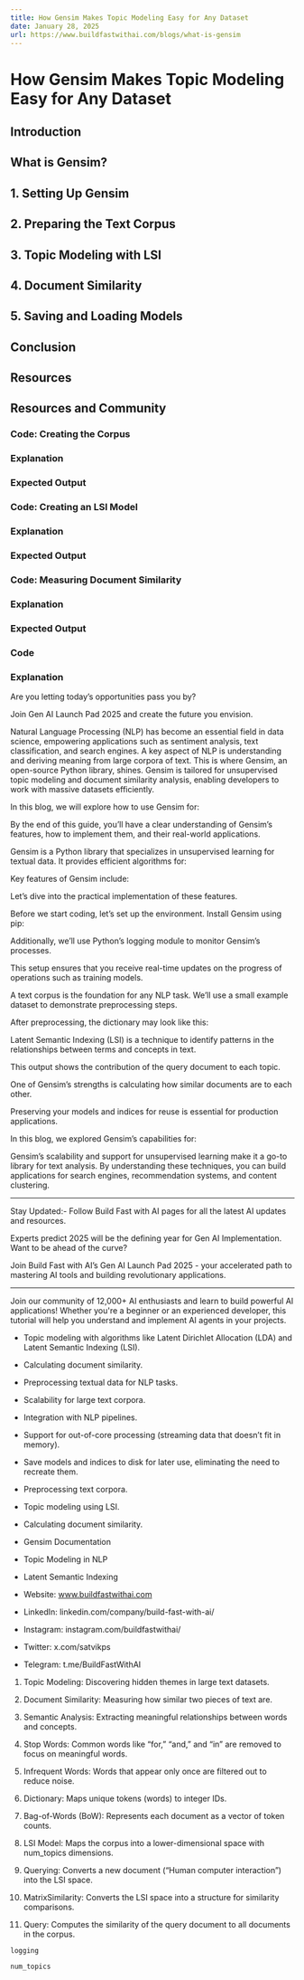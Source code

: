 ```yaml
---
title: How Gensim Makes Topic Modeling Easy for Any Dataset
date: January 28, 2025
url: https://www.buildfastwithai.com/blogs/what-is-gensim
---
```


# How Gensim Makes Topic Modeling Easy for Any Dataset

## Introduction

## What is Gensim?

## 1. Setting Up Gensim

## 2. Preparing the Text Corpus

## 3. Topic Modeling with LSI

## 4. Document Similarity

## 5. Saving and Loading Models

## Conclusion

## Resources

## Resources and Community

### Code: Creating the Corpus

### Explanation

### Expected Output

### Code: Creating an LSI Model

### Explanation

### Expected Output

### Code: Measuring Document Similarity

### Explanation

### Expected Output

### Code

### Explanation

Are you letting today’s opportunities pass you by?

Join Gen AI Launch Pad 2025 and create the future you envision.

Natural Language Processing (NLP) has become an essential field in data science, empowering applications such as sentiment analysis, text classification, and search engines. A key aspect of NLP is understanding and deriving meaning from large corpora of text. This is where Gensim, an open-source Python library, shines. Gensim is tailored for unsupervised topic modeling and document similarity analysis, enabling developers to work with massive datasets efficiently.

In this blog, we will explore how to use Gensim for:

By the end of this guide, you’ll have a clear understanding of Gensim’s features, how to implement them, and their real-world applications.

Gensim is a Python library that specializes in unsupervised learning for textual data. It provides efficient algorithms for:

Key features of Gensim include:

Let’s dive into the practical implementation of these features.

Before we start coding, let’s set up the environment. Install Gensim using pip:

Additionally, we’ll use Python’s logging module to monitor Gensim’s processes.

This setup ensures that you receive real-time updates on the progress of operations such as training models.

A text corpus is the foundation for any NLP task. We’ll use a small example dataset to demonstrate preprocessing steps.

After preprocessing, the dictionary may look like this:

Latent Semantic Indexing (LSI) is a technique to identify patterns in the relationships between terms and concepts in text.

This output shows the contribution of the query document to each topic.

One of Gensim’s strengths is calculating how similar documents are to each other.

Preserving your models and indices for reuse is essential for production applications.

In this blog, we explored Gensim’s capabilities for:

Gensim’s scalability and support for unsupervised learning make it a go-to library for text analysis. By understanding these techniques, you can build applications for search engines, recommendation systems, and content clustering.

---------------------------

Stay Updated:- Follow Build Fast with AI pages for all the latest AI updates and resources.

Experts predict 2025 will be the defining year for Gen AI Implementation. Want to be ahead of the curve?

Join Build Fast with AI’s Gen AI Launch Pad 2025 - your accelerated path to mastering AI tools and building revolutionary applications.

---------------------------

Join our community of 12,000+ AI enthusiasts and learn to build powerful AI applications! Whether you're a beginner or an experienced developer, this tutorial will help you understand and implement AI agents in your projects.

* Topic modeling with algorithms like Latent Dirichlet Allocation (LDA) and Latent Semantic Indexing (LSI).
* Calculating document similarity.
* Preprocessing textual data for NLP tasks.

* Scalability for large text corpora.
* Integration with NLP pipelines.
* Support for out-of-core processing (streaming data that doesn’t fit in memory).

* Save models and indices to disk for later use, eliminating the need to recreate them.

* Preprocessing text corpora.
* Topic modeling using LSI.
* Calculating document similarity.

* Gensim Documentation
* Topic Modeling in NLP
* Latent Semantic Indexing

* Website: www.buildfastwithai.com
* LinkedIn: linkedin.com/company/build-fast-with-ai/
* Instagram: instagram.com/buildfastwithai/
* Twitter: x.com/satvikps
* Telegram: t.me/BuildFastWithAI

1. Topic Modeling: Discovering hidden themes in large text datasets.
2. Document Similarity: Measuring how similar two pieces of text are.
3. Semantic Analysis: Extracting meaningful relationships between words and concepts.

1. Stop Words: Common words like “for,” “and,” and “in” are removed to focus on meaningful words.
2. Infrequent Words: Words that appear only once are filtered out to reduce noise.
3. Dictionary: Maps unique tokens (words) to integer IDs.
4. Bag-of-Words (BoW): Represents each document as a vector of token counts.

1. LSI Model: Maps the corpus into a lower-dimensional space with num_topics dimensions.
2. Querying: Converts a new document (“Human computer interaction”) into the LSI space.

1. MatrixSimilarity: Converts the LSI space into a structure for similarity comparisons.
2. Query: Computes the similarity of the query document to all documents in the corpus.

```
logging
```

```
num_topics
```

